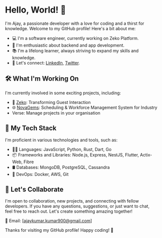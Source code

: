 # Hello, World! 👋

I'm Ajay, a passionate developer with a love for coding and a thirst for knowledge. Welcome to my GitHub profile! Here's a bit about me:

- 💻 I'm a software engineer, currently working on Zeko Platform.
- 🚀 I'm enthusiastic about backend and app development.
- 📚 I'm a lifelong learner, always striving to expand my skills and knowledge.
- 💬 Let's connect: [LinkedIn](https://www.linkedin.com/in/iamcloud), [Twitter](https://twitter.com/iamclouddev).

## 🛠️ What I'm Working On

I'm currently involved in some exciting projects, including:

- 🏨 [Zeko](https://zeko.tech/): Transforming Guest Interaction
- 🌐 [NovaGems](https://novage.ms/): Scheduling & Workforce Management System for Industry
- Verse: Manage projects in your organisation

## 🔧 My Tech Stack

I'm proficient in various technologies and tools, such as:

- 👨‍💻 Languages: JavaScript, Python, Rust, Dart, Go
- 📦 Frameworks and Libraries: Node.js, Express, NestJS, Flutter, Actix-Web, Fibre
- 🛢️ Databases: MongoDB, PostgreSQL, Cassandra
- 🚀 DevOps: Docker, AWS, Git

## 🤝 Let's Collaborate

I'm open to collaboration, new projects, and connecting with fellow developers. If you have any questions, suggestions, or just want to chat, feel free to reach out. Let's create something amazing together!

📧 Email: [ajaykumar.kumar900@gmail.com]

Thanks for visiting my GitHub profile! Happy coding! 🚀
